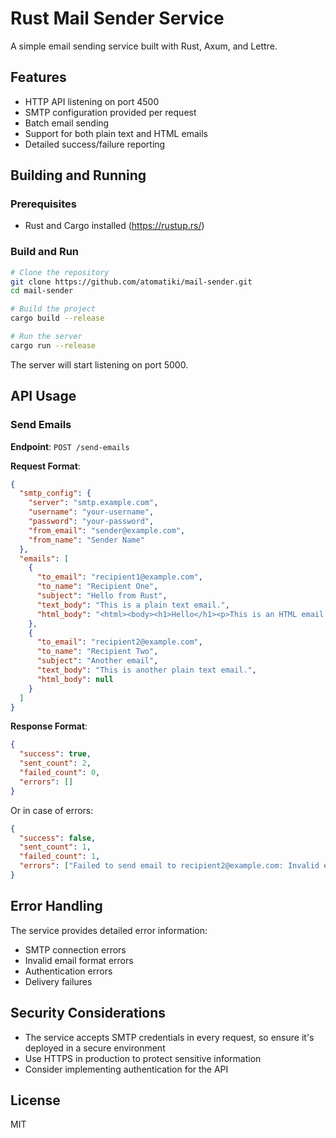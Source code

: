 # Rust Mail Sender Service

A simple email sending service built with Rust, Axum, and Lettre.

## Features

- HTTP API listening on port 4500
- SMTP configuration provided per request
- Batch email sending
- Support for both plain text and HTML emails
- Detailed success/failure reporting

## Building and Running

### Prerequisites

- Rust and Cargo installed (https://rustup.rs/)

### Build and Run

```bash
# Clone the repository
git clone https://github.com/atomatiki/mail-sender.git
cd mail-sender

# Build the project
cargo build --release

# Run the server
cargo run --release
```

The server will start listening on port 5000.

## API Usage

### Send Emails

**Endpoint**: `POST /send-emails`

**Request Format**:

```json
{
  "smtp_config": {
    "server": "smtp.example.com",
    "username": "your-username",
    "password": "your-password",
    "from_email": "sender@example.com",
    "from_name": "Sender Name"
  },
  "emails": [
    {
      "to_email": "recipient1@example.com",
      "to_name": "Recipient One",
      "subject": "Hello from Rust",
      "text_body": "This is a plain text email.",
      "html_body": "<html><body><h1>Hello</h1><p>This is an HTML email.</p></body></html>"
    },
    {
      "to_email": "recipient2@example.com",
      "to_name": "Recipient Two",
      "subject": "Another email",
      "text_body": "This is another plain text email.",
      "html_body": null
    }
  ]
}
```

**Response Format**:

```json
{
  "success": true,
  "sent_count": 2,
  "failed_count": 0,
  "errors": []
}
```

Or in case of errors:

```json
{
  "success": false,
  "sent_count": 1,
  "failed_count": 1,
  "errors": ["Failed to send email to recipient2@example.com: Invalid email address"]
}
```

## Error Handling

The service provides detailed error information:

- SMTP connection errors
- Invalid email format errors
- Authentication errors
- Delivery failures

## Security Considerations

- The service accepts SMTP credentials in every request, so ensure it's deployed in a secure environment
- Use HTTPS in production to protect sensitive information
- Consider implementing authentication for the API

## License

MIT
